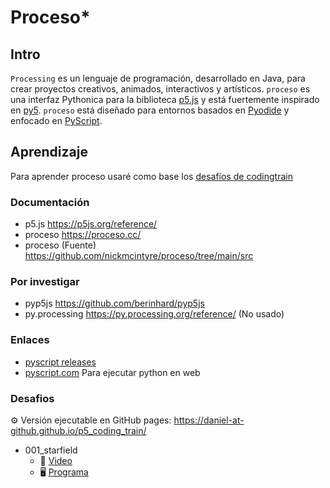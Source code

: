 # Proceso*

## Intro

`Processing` es un lenguaje de programación, desarrollado en Java, para crear proyectos creativos, animados, interactivos y artísticos.
`proceso` es una interfaz Pythonica para la biblioteca [p5.js](https://p5js.org/)  y está fuertemente inspirado en [py5](https://py5coding.org/). `proceso` está diseñado para entornos basados en [Pyodide](https://pyodide.org/) y enfocado en [PyScript](https://pyscript.net/).

## Aprendizaje

Para aprender proceso usaré como base los [desafíos de codingtrain](https://thecodingtrain.com/challenges/)

### Documentación

- p5.js https://p5js.org/reference/
- proceso https://proceso.cc/
- proceso (Fuente) https://github.com/nickmcintyre/proceso/tree/main/src

### Por investigar

- pyp5js https://github.com/berinhard/pyp5js
- py.processing https://py.processing.org/reference/ (No usado)

### Enlaces

- [pyscript releases](https://github.com/pyscript/pyscript/releases)
- [pyscript.com](https://pyscript.com/) Para ejecutar python en web

### Desafios

⚙️ Versión ejecutable en GitHub pages: https://daniel-at-github.github.io/p5_coding_train/

- 001_starfield
  - 🎦 [Video](https://thecodingtrain.com/challenges/1-starfield)
  - 🖥️ [Programa](001_starfield)
